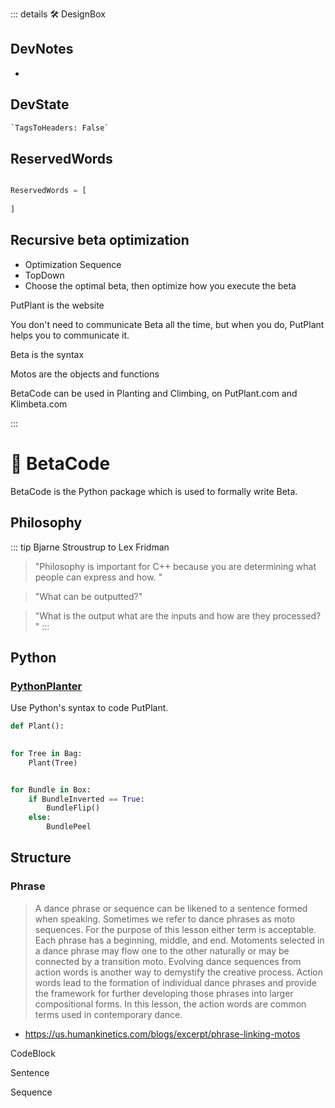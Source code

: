 ::: details 🛠 <dev>DesignBox</dev>

## DevNotes

-

## DevState

```py
`TagsToHeaders: False`
```

## ReservedWords

```py

ReservedWords = [
    
]

```

## Recursive beta optimization

- Optimization Sequence
- TopDown
- Choose the optimal beta, then optimize how you execute the beta

PutPlant is the website

You don't need to communicate Beta all the time, but when you do, PutPlant helps you to communicate it.

Beta is the syntax

Motos are the objects and functions

BetaCode can be used in Planting and Climbing, on PutPlant.com and Klimbeta.com

:::

# 🔷 <beta>BetaCode</beta>

BetaCode is the Python package which is used to formally write Beta.

## Philosophy

::: tip Bjarne Stroustrup to Lex Fridman

> "Philosophy is important for C++ because you are determining what people can express and how. "

> "What can be outputted?"

> "What is the output what are the inputs and how are they processed? "
:::

## Python

### [PythonPlanter](/dev/PythonPlanter)

Use Python's syntax to code PutPlant.

```py
def Plant():
    

for Tree in Bag:
    Plant(Tree)

```

```py

for Bundle in Box:
    if BundleInverted == True:
        BundleFlip()
    else:
        BundlePeel

```

## Structure

### Phrase

> A dance phrase or sequence can be likened to a sentence formed when speaking. Sometimes we refer to dance phrases as moto sequences. For the purpose of this lesson either term is acceptable. Each phrase has a beginning, middle, and end. Motoments selected in a dance phrase may flow one to the other naturally or may be connected by a transition moto. Evolving dance sequences from action words is another way to demystify the creative process. Action words lead to the formation of individual dance phrases and provide the framework for further developing those phrases into larger compositional forms. In this lesson, the action words are common terms used in contemporary dance.

- <https://us.humankinetics.com/blogs/excerpt/phrase-linking-motos>

CodeBlock

Sentence

Sequence

